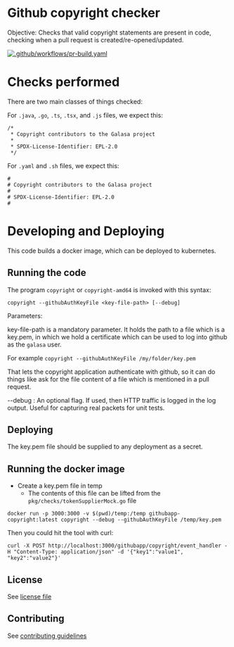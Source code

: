 # Github copyright checker

Objective: Checks that valid copyright statements are present in code, checking when a pull request is created/re-opened/updated.

[![.github/workflows/pr-build.yaml](https://github.com/galasa-dev/githubapp-copyright/actions/workflows/pr-build.yaml/badge.svg)](https://github.com/galasa-dev/githubapp-copyright/actions/workflows/pr-build.yaml)

# Checks performed

There are two main classes of things checked:

For `.java`, `.go`, `.ts`, `.tsx`, and `.js` files, we expect this:
```
/* 
 * Copyright contributors to the Galasa project
 *
 * SPDX-License-Identifier: EPL-2.0
 */
```

For `.yaml` and `.sh` files, we expect this:
```
#
# Copyright contributors to the Galasa project
#
# SPDX-License-Identifier: EPL-2.0
#
```

# Developing and Deploying

This code builds a docker image, which can be deployed to kubernetes.

## Running the code

The program `copyright` or `copyright-amd64` is invoked with this syntax:

```
copyright --githubAuthKeyFile <key-file-path> [--debug]
```

Parameters:

key-file-path is a mandatory parameter. It holds the path to a file which is a key.pem, in which we hold a 
certificate which can be used to log into github as the `galasa` user.

For example `copyright --githubAuthKeyFile /my/folder/key.pem`

That lets the copyright application authenticate with github, so it can do things like ask for the file content
of a file which is mentioned in a pull request.

--debug : An optional flag. If used, then HTTP traffic is logged in the log output. Useful for capturing real packets for unit tests.

## Deploying

The key.pem file should be supplied to any deployment as a secret.

## Running the docker image
- Create a key.pem file in temp
  - The contents of this file can be lifted from the `pkg/checks/tokenSupplierMock.go` file
```
docker run -p 3000:3000 -v $(pwd)/temp:/temp githubapp-copyright:latest copyright --debug --githubAuthKeyFile /temp/key.pem
```

Then you could hit the tool with curl:
```
curl -X POST http://localhost:3000/githubapp/copyright/event_handler -H "Content-Type: application/json" -d '{"key1":"value1", "key2":"value2"}'
```

## License
See [license file](./LICENSE)

## Contributing
See [contributing guidelines](./CONTRIBUTIONS.md)

